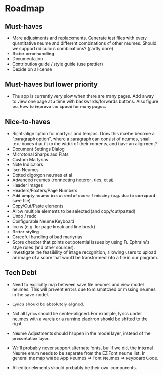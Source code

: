 # Roadmap

## Must-haves

- More adjustments and replacements. Generate test files with every quantitative neume and different combinations of other neumes. Should we support ridiculous combinations? (partly done)
- Better error handling
- Documentation
- Contribution guide / style guide (use prettier)
- Decide on a license

## Must-haves but lower priority

- The app is currently very slow when there are many pages. Add a way to view one page at a time with backwards/forwards buttons. Also figure out how to improve the speed for many pages.

## Nice-to-haves

- Right-align option for martyria and tempos. Does this maybe become a "paragraph option", where a paragraph can consist of neumes, small text-boxes that fit to the width of their contents, and have an alignment?
- Document Settings Dialog
- Microtonal Sharps and Flats
- Custom Martyrias
- Note Indicators
- Ison Neumes
- Dotted digorgon neumes et al
- Advanced neumes (connecting heteron, ties, et al)
- Header Images
- Headers/Footers/Page Numbers
- Add empty neume box at end of score if missing (e.g. due to corrupted save file)
- Copy/Cut/Paste elements
- Allow multiple elements to be selected (and copy/cut/pasted)
- Undo / redo
- Configurable Neume Keyboard
- Icons (e.g. for page break and line break)
- Better styling
- Graceful handling of bad martyrias
- Score checker that points out potential issues by using Fr. Ephraim's style rules (and other sources).
- Investigate the feasibility of image recognition, allowing users to upload an image of a score that would be transformed into a file in our program.

## Tech Debt

- Need to explicitly map between save file neumes and view model neumes. This will prevent errors due to mismatched or missing neumes in the save model.

- Lyrics should be absolutely aligned.

- Not all lyrics should be center-aligned. For example, lyrics under neumes with a vareia or a running elaphron should be shifted to the right.

- Neume Adjustments should happen in the model layer, instead of the presentation layer.

- We'll probably never support alternate fonts, but if we did, the internal Neume enum needs to be separate from the EZ Font neume list. In general the map will be App Neumes => Font Neumes => Keyboard Code.

- All editor elements should probably be their own components.
